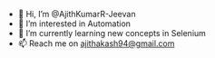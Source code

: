- 👋 Hi, I’m @AjithKumarR-Jeevan
- 👀 I’m interested in Automation
- 🌱 I’m currently learning new concepts in Selenium
- 📫 Reach me on ajithakash94@gmail.com

<!---
AjithKumarR-Jeevan/AjithKumarR-Jeevan is a ✨ special ✨ repository because its `README.md` (this file) appears on your GitHub profile.
You can click the Preview link to take a look at your changes.
--->
